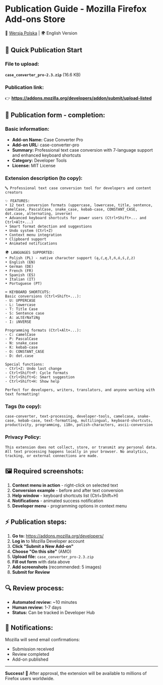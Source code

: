 # Publication Guide - Mozilla Firefox Add-ons Store

📖 [Wersja Polska](PUBLICATION_GUIDE_PL.md) | 🌍 English Version

## 🎯 Quick Publication Start

### File to upload:
**`case_converter_pro-2.3.zip`** (16.6 KB)

### Publication link:
👉 **https://addons.mozilla.org/developers/addon/submit/upload-listed**

## 📝 Publication form - completion:

### Basic information:
- **Add-on Name:** Case Converter Pro
- **Add-on URL:** case-converter-pro
- **Summary:** Professional text case conversion with 7-language support and enhanced keyboard shortcuts
- **Category:** Developer Tools
- **License:** MIT License

### Extension description (to copy):
```
🔤 Professional text case conversion tool for developers and content creators

✨ FEATURES:
• 12 text conversion formats (uppercase, lowercase, title, sentence, camelCase, PascalCase, snake_case, kebab-case, CONSTANT_CASE, dot.case, alternating, inverse)
• Advanced keyboard shortcuts for power users (Ctrl+Shift+... and Ctrl+Alt+...)
• Smart format detection and suggestions
• Undo system (Ctrl+Z)
• Context menu integration
• Clipboard support
• Animated notifications

🌍 LANGUAGES SUPPORTED:
• Polish (PL) - native character support (ą,ć,ę,ł,ń,ó,ś,ź,ż)
• English (EN)
• German (DE)
• French (FR)  
• Spanish (ES)
• Italian (IT)
• Portuguese (PT)

⌨️ KEYBOARD SHORTCUTS:
Basic conversions (Ctrl+Shift+...):
- U: UPPERCASE
- L: lowercase
- T: Title Case
- S: Sentence case
- A: aLtErNaTiNg
- I: iNVERSE

Programming formats (Ctrl+Alt+...):
- C: camelCase
- P: PascalCase
- N: snake_case
- K: kebab-case
- O: CONSTANT_CASE
- D: dot.case

Special functions:
- Ctrl+Z: Undo last change
- Ctrl+Shift+F: Cycle formats
- Ctrl+Shift+G: Smart suggestion
- Ctrl+Shift+H: Show help

Perfect for developers, writers, translators, and anyone working with text formatting!
```

### Tags (to copy):
```
case-converter, text-processing, developer-tools, camelcase, snake-case, kebab-case, text-formatting, multilingual, keyboard-shortcuts, productivity, programming, i18n, polish-characters, ascii-conversion
```

### Privacy Policy:
```
This extension does not collect, store, or transmit any personal data. All text processing happens locally in your browser. No analytics, tracking, or external connections are made.
```

## 🖼️ Required screenshots:

1. **Context menu in action** - right-click on selected text
2. **Conversion example** - before and after text conversion  
3. **Help window** - keyboard shortcuts list (Ctrl+Shift+H)
4. **Notifications** - animated success notification
5. **Developer menu** - programming options in context menu

## ⚡ Publication steps:

1. **Go to:** https://addons.mozilla.org/developers/
2. **Log in** to Mozilla Developer account
3. **Click "Submit a New Add-on"**
4. **Choose "On this site"** (AMO)
5. **Upload file:** `case_converter_pro-2.3.zip`
6. **Fill out form** with data above
7. **Add screenshots** (recommended: 5 images)
8. **Submit for Review**

## 🔍 Review process:

- **Automated review:** ~10 minutes
- **Human review:** 1-7 days  
- **Status:** Can be tracked in Developer Hub

## 📧 Notifications:

Mozilla will send email confirmations:
- Submission received
- Review completed
- Add-on published

---

**Success!** 🎉 After approval, the extension will be available to millions of Firefox users worldwide.
